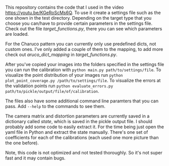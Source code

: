 This repository contains the code that I used in the video https://youtu.be/KGeRoScMs6Q. To use it create a settings file such as the one shown in the test directory. Depending on the target type that you choose you can/have to provide certain parameters in the settings file. Check out the file *target_functions.py*, there you can see which parameters are loaded.

For the Charuco pattern you can currently only use predefined dicts, not custom ones. I've only added a couple of them to the mapping, to add more check out *aruco_dict_mapping* in *target_functions.py*.

After you've copied your images into the folders specified in the settings file you can run the calibration with `python main.py path/to/settings/file`. To visualize the point distribution of your images run `python plot_point_coverage.py /path/to/settings/file`. To visualize the errors at the validation points run `python evaluate_errors.py path/to/pickle/output/file/of/calibration`.

The files also have some additional command line paramters that you can pass. Add `--help` to the commands to see them.

The camera matrix and distortion parameters are currently saved in a dictionary called *state*, which is saved in the pickle output file. I should probably add some code to easily extract it. For the time being just open the yaml file in Python and extract the state manually. There's one set of coefficients for each of the calibrations (each used one more picture than the one before).

Note, this code is not optimized and not tested thoroughly. So it's not super fast and it may contain bugs.
